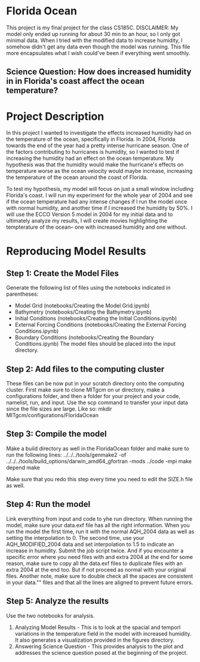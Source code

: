 # Florida Ocean

This project is my final project for the class CS185C.
DISCLAIMER: My model only ended up running for about 30 min to an hour, so I only got minimal data. When I tried with the modified data to increase humidity, I somehow didn't get any data even though the model was running. This file more encapsulates what I wish could've been if everything went smoothly.

## Science Question: How does increased humidity in in Florida's coast affect the ocean temperature?

# Project Description
  In this project I wanted to investigate the effects increased humidity had on the temperature of the ocean, specifically in Florida. In 2004, Florida towards the end of the year had a pretty intense hurricane season. One of the factors contributing to hurricanes is humidity, so I wanted to test if increasing the humidity had an effect on the ocean temperature. My hypothesis was that the humidity would make the hurricane's effects on temperature worse as the ocean velocity would maybe increase, increasing the temperature of the ocean around the coast of Florida.

  To test my hypothesis, my model will focus on just a small window including Florida's coast. I will run my experiment for the whole year of 2004 and see if the ocean temperature had any intense changes if I run the model once with normal humidity, and another time if I increased the humidity by 50%. I will use the ECCO Version 5 model in 2004 for my initial data and to ultimately analyze my results, I will create movies highlighting the tempterature of the ocean– one with increased humidity and one without.
  
# Reproducing Model Results
## Step 1: Create the Model Files
  Generate the following list of files using the notebooks indicated in parentheses:
  * Model Grid (notebooks/Creating the Model Grid.ipynb)
  * Bathymetry (notebooks/Creating the Bathymetry.ipynb)
  * Initial Conditions (notebooks/Creating the Initial Conditions.ipynb)
  * External Forcing Conditions (notebooks/Creating the External Forcing Conditions.ipynb)
  * Boundary Conditions (notebooks/Creating the Boundary Conditions.ipynb) The model files should be placed into the input directory.

## Step 2: Add files to the computing cluster
  These files can be now put in your scratch directory onto the computing cluster. First make sure to clone MITgcm on ur directory, make a configurations folder, and then a folder for your project and your code, namelist, run, and input. Use the scp command to transfer your input data since the file sizes are large.
  Like so: mkdir MITgcm/configurations/FloridaOcean
  
## Step 3: Compile the model
  Make a build directory as well in the FloridaOcean folder and make sure to run the following lines: ../../../tools/genmake2 -of ../../../tools/build_options/darwin_amd64_gfortran -mods ../code -mpi
make depend
make

Make sure that you redo this step every time you need to edit the SIZE.h file as well.

## Step 4: Run the model
  Link everything from input and code to yhe run directory. When running the model, make sure your data.exf file has all the right information. When you run the model the first time, run it with the normal AQH_2004 data as well as setting the interpolation to 0. The second time, use your AQH_MODIFIED_2004 data and set interpolation to 1.5 to indicate an increase in humidity. Submit the job script twice. 
  And if you encounter a specific error where you need files with and extra 2004 at the end for some reason, make sure to copy all the data.exf files to duplicate files with an extra 2004 at the end too. But if not proceed as normal with your original files.
  Another note, make sure to double check all the spaces are consistent in your data."" files and that all the lines are aligned to prevent future errors.
  
## Step 5: Analyze the results
  Use the two notebooks for analysis. 
  1. Analyzing Model Results - This is to look at the spacial and temporl variations in the temperature field in the model with increased humidity. It also generates a visualization provided in the figures directory.
  2. Answering Science Question - This provides analysis to the plot and addresses the science question posed at the beginning of the project.
